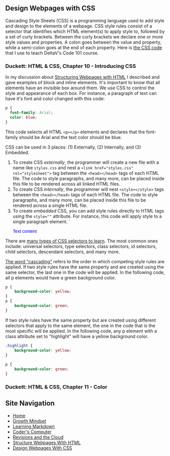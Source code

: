 ## Design Webpages with CSS
Cascading Style Sheets (CSS) is a programming language used to add style and design to the elements of a webpage. CSS style rules consist of a selector that identifies which HTML element(s) to apply style to, followed by a set of curly brackets. Between the curly brackets we declare one or more style values and properties. A colon goes between the value and property, while a semi-colon goes at the end of each property. Here is [the CSS code](https://deltav-101.mlhauschildt.repl.co/style.css) that I use to teach DeltaV's Code 101 course.

### Duckett: HTML & CSS, Chapter 10 - Introducing CSS
In my discussion about [Structuring Webpages with HTML](STRUCTURE_WEBPAGES_WITH_HTML.md) I described and gave examples of block and inline elements. It's important to know that all elements have an invisible box around them. We use CSS to control the style and appearance of each box. For instance, a paragraph of text can have it's font and color changed with this code:
```css
p {
  font-family: Arial;
  color: blue;
}
```
This code selects all HTML `<p></p>` elements and declares that the font-family should be Arial and the text color should be blue. 

CSS can be used in 3 places: (1) Externally, (2) Internally, and (3) Embedded. 
  1. To create CSS _externally_, the programmer will create a new file with a name like `styles.css` and nest a `<link href="styles.css" rel="stylesheet">` tag between the `<head></head>` tags of each HTML file. The code to style paragraphs, and many more, can be placed inside this file to be rendered across all linked HTML files.
  2. To create CSS _internally_, the programmer will nest `<style></style>` tags between the `<head></head>` tags of each HTML file. The code to style paragraphs, and many more, can be placed inside this file to be rendered across a single HTML file.
  3. To create _embedded_ CSS, you can add style rules directly to HTML tags using the `style=""` attribute. For instance, this code will apply style to a single paragraph element. `<p style="font-family: Arial; color: blue;">Text content</p>

There are [many types of CSS selectors to learn](https://developer.mozilla.org/en-US/docs/Web/CSS/CSS_Selectors). The most common ones include: universal selectors, type selectors, class selectors, id selectors, child selectors, descendant selectors, and many more.

[The word "cascading"](https://developer.mozilla.org/en-US/docs/Learn/CSS/Building_blocks/Cascade_and_inheritance) refers to the order in which competing style rules are applied. If two style rules have the same property and are created using the same selector, the last one in the code will be applied. In the following code, all p elements would have a green background color.

```css
p { 
    background-color: yellow; 
}
p { 
    background-color: green; 
}
```
If two style rules have the same property but are created using different selectors that apply to the same element, the one in the code that is the most specific will be applied. In the following code, any p element with a class attribute set to "highlight" will have a yellow background color. 

```css
.highlight { 
    background-color: yellow; 
}
        
p { 
    background-color: green; 
}
```

### Duckett: HTML & CSS, Chapter 11 - Color


## Site Navigation
- [Home](README.md)
- [Growth Mindset](GROWTH_MINDSET.md)
- [Learning Markdown](LEARNING_MARKDOWN.md)
- [Coder's Computer](CODERS_COMPUTER.md)
- [Revisions and the Cloud](REVISIONS_AND_THE_CLOUD.md)
- [Structure Webpages With HTML](STRUCTURE_WEBPAGES_WITH_HTML.md)
- [Design Webpages With CSS](DESIGN_WEBPAGES_WITH_CSS.md)